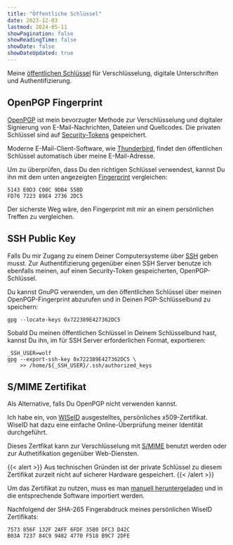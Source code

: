 ```yaml
---
title: "Öffentliche Schlüssel"
date: 2023-12-03
lastmod: 2024-05-11
showPagination: false
showReadingTime: false
showDate: false
showDateUpdated: true
---
```


Meine
[öffentlichen Schlüssel](https://de.wikipedia.org/wiki/Asymmetrisches_Kryptosystem)
für Verschlüsselung, digitale Unterschriften und Authentifizierung.

## OpenPGP Fingerprint

[OpenPGP](https://de.wikipedia.org/wiki/Pretty_Good_Privacy) ist mein
bevorzugter Methode zur Verschlüsselung und digitaler Signierung von
E-Mail-Nachrichten, Dateien und Quellcodes. Die privaten Schlüssel sind auf
[Security-Tokens](https://de.wikipedia.org/wiki/Security-Token) gespeichert.

Moderne E-Mail-Client-Software, wie
[Thunderbird](https://www.thunderbird.net/de/), findet den öffentlichen
Schlüssel automatisch über meine E-Mail-Adresse.

Um zu überprüfen, dass Du den richtigen Schlüssel verwendest, kannst Du ihn mit
dem unten angezeigten [Fingerprint](https://de.wikipedia.org/wiki/Hashfunktion)
vergleichen:

    5143 E0D3 C00C 9DB4 55BD
    FD76 7223 89E4 2736 2DC5

Der sicherste Weg wäre, den Fingerprint mit mir an einem persönlichen Treffen zu
vergleichen.

## SSH Public Key

Falls Du mir Zugang zu einem Deiner Computersysteme über
[SSH](https://de.wikipedia.org/wiki/Secure_Shell) geben musst. Zur
Authentifizierung gegenüber einen SSH Server benutze ich ebenfalls meinen, auf
einen Security-Token gespeicherten, OpenPGP-Schlüssel.

Du kannst GnuPG verwenden, um den öffentlichen Schlüssel über meinen
OpenPGP-Fingerprint abzurufen und in Deinen PGP-Schlüsselbund zu speichern:

    gpg --locate-keys 0x722389E427362DC5

Sobald Du meinen öffentlichen Schlüssel in Deinem Schlüsselbund hast,
kannst Du ihn, im für SSH Server erforderlichen Format, exportieren:

    _SSH_USER=wolf
    gpg --export-ssh-key 0x722389E427362DC5 \
        >> /home/${_SSH_USER}/.ssh/authorized_keys

## S/MIME Zertifikat

Als Alternative, falls Du OpenPGP nicht verwenden kannst.

Ich habe ein, von [WISeID](https://wiseid.com/) ausgestelltes, persönliches
x509-Zertifikat. WiseID hat dazu eine einfache Online-Überprüfung meiner
Identität durchgeführt.

Dieses Zertfikat kann zur Verschlüsselung mit
[S/MIME](https://de.wikipedia.org/wiki/S/MIME) benutzt werden oder zur
Authetifikation gegenüber Web-Diensten.

{{< alert >}}
Aus technischen Gründen ist der private Schlüssel zu diesem Zertifikat zurzeit
nicht auf sicherer Hardware gespeichert.
{{< /alert >}}

Um das Zertifikat zu nutzen, muss es man
[manuell heruntergeladen](/public_keys/alain-wolf-chain.p7b) und in die
entsprechende Software importiert werden.

Nachfolgend der SHA-265 Fingerabdruck meines persönlichen WiseID Zertifikats:

    7573 856F 132F 2AFF 6FDF 3580 DFC3 D42C
    B03A 7237 84C9 9482 4770 F518 B9C7 2DFE
